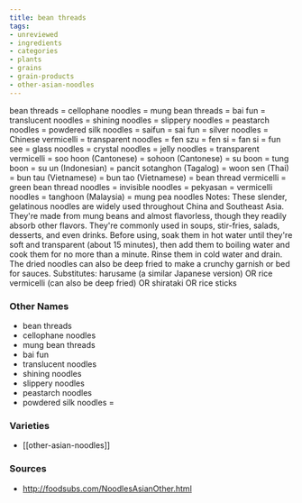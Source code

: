 ```yaml
---
title: bean threads
tags:
- unreviewed
- ingredients
- categories
- plants
- grains
- grain-products
- other-asian-noodles
---
```

bean threads = cellophane noodles = mung bean threads = bai fun = translucent noodles = shining noodles = slippery noodles = peastarch noodles = powdered silk noodles = saifun = sai fun = silver noodles = Chinese vermicelli = transparent noodles = fen szu = fen si = fan si = fun see = glass noodles = crystal noodles = jelly noodles = transparent vermicelli = soo hoon (Cantonese) = sohoon (Cantonese) = su boon = tung boon = su un (Indonesian) = pancit sotanghon (Tagalog) = woon sen (Thai) = bun tau (Vietnamese) = bun tao (Vietnamese) = bean thread vermicelli = green bean thread noodles = invisible noodles = pekyasan = vermicelli noodles = tanghoon (Malaysia) = mung pea noodles Notes: These slender, gelatinous noodles are widely used throughout China and Southeast Asia. They're made from mung beans and almost flavorless, though they readily absorb other flavors. They're commonly used in soups, stir-fries, salads, desserts, and even drinks. Before using, soak them in hot water until they're soft and transparent (about 15 minutes), then add them to boiling water and cook them for no more than a minute. Rinse them in cold water and drain. The dried noodles can also be deep fried to make a crunchy garnish or bed for sauces. Substitutes: harusame (a similar Japanese version) OR rice vermicelli (can also be deep fried) OR shirataki OR rice sticks

### Other Names

* bean threads
* cellophane noodles
* mung bean threads
* bai fun
* translucent noodles
* shining noodles
* slippery noodles
* peastarch noodles
* powdered silk noodles =

### Varieties

* [[other-asian-noodles]]

### Sources
* http://foodsubs.com/NoodlesAsianOther.html
